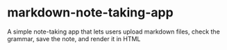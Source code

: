 # markdown-note-taking-app
A simple note-taking app that lets users upload markdown files, check the grammar, save the note, and render it in HTML
